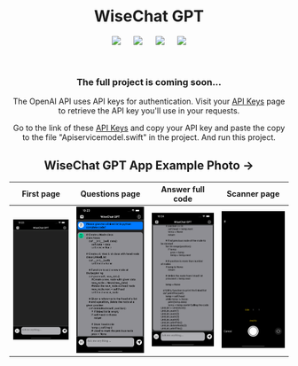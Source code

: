 <div align="center">
<h1> WiseChat GPT </h1>

![](https://img.shields.io/badge/Build-passing-success.svg?style=flat)&nbsp;&nbsp;&nbsp;&nbsp;&nbsp;
![](https://img.shields.io/badge/Platform-iOS-ff69b4.svg?style=flat)&nbsp;&nbsp;&nbsp;&nbsp;&nbsp;
![](https://img.shields.io/badge/Supported-iOS16.2%20%7C%20OSX%2016.2-4BC51D.svg?style=flat)&nbsp;&nbsp;&nbsp;&nbsp;&nbsp;
![](https://img.shields.io/badge/Swift-5.7.1-orange.svg?style=flat)

<br/>
<h3> The full project is coming soon... </h3>

The OpenAI API uses API keys for authentication. Visit your <a href="https://platform.openai.com/account/api-keys" target="_blank">API Keys</a> page to retrieve the API key you'll use in your requests.

Go to the link of these <a href="https://platform.openai.com/account/api-keys" target="_blank">API Keys</a> and copy your API key and paste the copy to the file "Apiservicemodel.swift" in the project. And run this project.
 


  <h2> WiseChat GPT App Example Photo -></h2>

|First page|Questions page|Answer full code|Scanner page|
|---|---|---|---|
|<img src="./Image sample/1.png" width='200px'/>|<img src="./Image sample/2.png" width='200px'/> | <img src="./Image sample/3.png" width='200px'/>| <img src="./Image sample/4.png" width='200px'/>|
</div>
